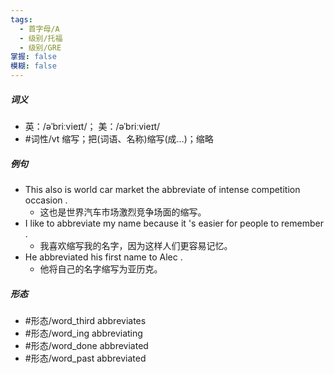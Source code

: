 ```yaml
---
tags:
  - 首字母/A
  - 级别/托福
  - 级别/GRE
掌握: false
模糊: false
---
```

##### 词义
- 英：/əˈbriːvieɪt/； 美：/əˈbriːvieɪt/
- #词性/vt  缩写；把(词语、名称)缩写(成…)；缩略
##### 例句
- This also is world car market the abbreviate of intense competition occasion .
	- 这也是世界汽车市场激烈竞争场面的缩写。
- I like to abbreviate my name because it 's easier for people to remember .
	- 我喜欢缩写我的名字，因为这样人们更容易记忆。
- He abbreviated his first name to Alec .
	- 他将自己的名字缩写为亚历克。
##### 形态
- #形态/word_third abbreviates
- #形态/word_ing abbreviating
- #形态/word_done abbreviated
- #形态/word_past abbreviated
